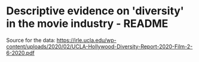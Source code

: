 # Descriptive evidence on 'diversity' in the movie industry - README

Source for the data: https://irle.ucla.edu/wp-content/uploads/2020/02/UCLA-Hollywood-Diversity-Report-2020-Film-2-6-2020.pdf
